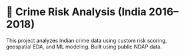 # 🧠 Crime Risk Analysis (India 2016–2018)

This project analyzes Indian crime data using custom risk scoring, geospatial EDA, and ML modeling. Built using public NDAP data.
